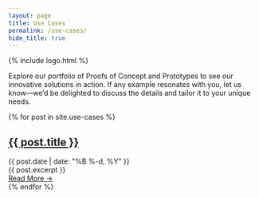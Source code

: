 ```yaml
---
layout: page
title: Use Cases
permalink: /use-cases/
hide_title: true
---
```


{% include logo.html %}

Explore our portfolio of Proofs of Concept and Prototypes to see our innovative solutions in action. If any example resonates with you, let us know—we’d be delighted to discuss the details and tailor it to your unique needs.

<div class="post-list">
  {% for post in site.use-cases %}
    <article class="post-preview">
      <h2>
        <a href="{{ post.url | relative_url }}">{{ post.title }}</a>
      </h2>
      <div class="post-meta">
        {{ post.date | date: "%B %-d, %Y" }}
      </div>
      <div class="post-excerpt">
        {{ post.excerpt }}
      </div>
      <a href="{{ post.url | relative_url }}" class="read-more">Read More →</a>
    </article>
  {% endfor %}
</div>